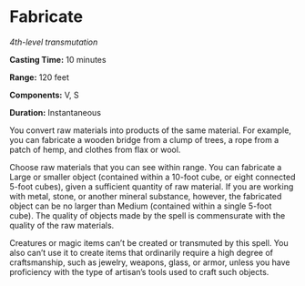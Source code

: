 <title>Fabricate</title>

# Fabricate

_4th-level transmutation_

**Casting Time:** 10 minutes

**Range:** 120 feet

**Components:** V, S

**Duration:** Instantaneous

You convert raw materials into products of
the same material. For example, you can
fabricate a wooden bridge from a clump of
trees, a rope from a patch of hemp, and
clothes from flax or
wool.

Choose raw materials that you can see within
range. You can fabricate a Large or smaller
object (contained within a 10-foot cube, or
eight connected 5-foot cubes), given a
sufficient quantity of raw material. If you
are working with metal, stone, or another
mineral substance, however, the fabricated
object can be no larger than Medium
(contained within a single 5-foot cube). The
quality of objects made by the spell is
commensurate with the quality of the raw
materials.

Creatures or magic items can’t be created or
transmuted by this spell. You also can’t use
it to create items that ordinarily require a
high degree of craftsmanship, such as
jewelry, weapons, glass, or armor, unless you
have proficiency with the type of artisan’s
tools used to craft such
objects.



